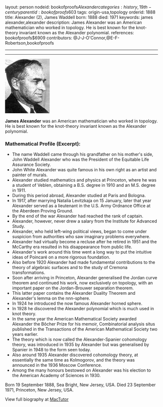 layout: person
nodeid: bookofproofs$Alexander
categories: history,19th-century
parentid: bookofproofs$603
tags: origin-usa,topology
orderid: 1888
title: Alexander (2), James Waddell
born: 1888
died: 1971
keywords: james alexander,alexander
description: James Alexander was an American mathematician who worked in topology. He is best known for the knot-theory invariant known as the Alexander polynomial.
references: bookofproofs$6909
contributors: @J-J-O'Connor,@E-F-Robertson,bookofproofs

---



---

![Alexander.jpg](https://github.com/bookofproofs/bookofproofs.github.io/blob/main/_sources/_assets/images/portraits/Alexander.jpg?raw=true)

**James Alexander** was an American mathematician who worked in topology. He is best known for the knot-theory invariant known as the Alexander polynomial.

### Mathematical Profile (Excerpt):
* The name Waddell came through his grandfather on his mother's side, John Waddell Alexander who was the President of the Equitable Life Assurance Society.
* John White Alexander was quite famous in his own right as an artist and painter of murals.
* Alexander studied mathematics and physics at Princeton, where he was a student of Veblen, obtaining a B.S. degree in 1910 and an M.S. degree in 1911.
* During this period abroad, Alexander studied at Paris and Bologna.
* In 1917, after marrying Natalia Levitzkaja on 15 January, later that year Alexander served as a lieutenant in the U.S. Army Ordnance Office at the Aberdeen Proving Ground.
* By the end of the war Alexander had reached the rank of captain.
* Alexander, however, never drew a salary from the Institute for Advanced Study.
* Alexander, who held left-wing political views, began to come under suspicion from authorities who saw imaginary problems everywhere.
* Alexander had virtually become a recluse after he retired in 1951 and the McCarthy era resulted in his disappearance from public life.
* Alexander's work around this time went a long way to put the intuitive ideas of Poincaré on a more rigorous foundation.
* Also before 1920 Alexander had made fundamental contributions to the theory of algebraic surfaces and to the study of Cremona transformations.
* Soon after arriving in Princeton, Alexander generalised the Jordan curve theorem and continued his work, now exclusively on topology, with an important paper on the Jordan-Brouwer separation theorem.
* This latter paper contains the Alexander Duality Theorem and Alexander's lemma on the nnn-sphere.
* In 1924 he introduced the now famous Alexander horned sphere.
* In 1928 he discovered the Alexander polynomial which is much used in knot theory.
* In the same year the American Mathematical Society awarded Alexander the Bôcher Prize for his memoir, Combinatorial analysis situs published in the Transactions of the American Mathematical Society two years earlier.
* The theory which is now called the Alexander-Spanier cohomology theory, was introduced in 1935 by Alexander but was generalised by Spanier in 1948 to the form seen today.
* Also around 1935 Alexander discovered cohomology theory, at essentially the same time as Kolmogorov, and the theory was announced in the 1936 Moscow Conference.
* Among the many honours bestowed on Alexander was his election to the American Academy of Sciences in 1930.

Born 19 September 1888, Sea Bright, New Jersey, USA. Died 23 September 1971, Princeton, New Jersey, USA.

View full biography at [MacTutor](https://mathshistory.st-andrews.ac.uk/Biographies/Alexander/)
